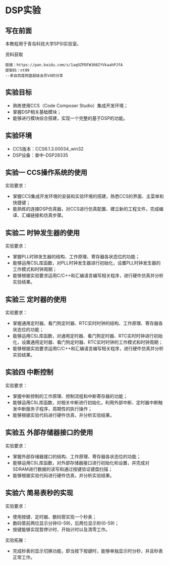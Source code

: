 # DSP实验

## 写在前面

本教程用于青岛科技大学SPSI实验室。

资料获取
```
链接：https://pan.baidu.com/s/1aqOZPDFW308IYVkaahPJfA 
提取码：nt99 
--来自百度网盘超级会员V4的分享
```

## 实验目标
- 熟练使用CCS（Code Composer Studio）集成开发环境；
- 掌握DSP相关基础模块；
- 能够进行模块综合搭建，实现一个完整的基于DSP的功能。

## 实验环境
- CCS版本：CCS6.1.3.00034_win32
- DSP设备：普中-DSP28335

## 实验一 CCS操作系统的使用

实验要求：
- 掌握CCS集成开发环境的安装和实验环境的搭建，熟悉CCS的界面、主菜单和快捷键；
- 能熟练的连接DSP仿真器，对CCS进行仿真配置、建立新的工程文件，完成编译、汇编链接和仿真步骤。

## 实验二 时钟发生器的使用

实验要求：
- 掌握PLL时钟发生器的结构、工作原理、寄存器各状态位的功能；
- 能够运用CSL库函数，对PLL时钟发生器进行初始化，设置PLL时钟发生器的工作模式和时钟周期；
- 能够根据实验要求运用C/C++和汇编语言编写相关程序，进行硬件仿真并分析实验结果。 

## 实验三 定时器的使用

实验要求：
- 掌握通用定时器、看门狗定时器、RTC实时时钟的结构、工作原理、寄存器各状态位的功能；
- 能够运用CSL库函数，对通用定时器、看门狗定时器、RTC实时时钟进行初始化，设置通用定时器、看门狗定时器、RTC实时时钟的工作模式和时钟周期；
- 能够根据实验要求运用C/C++和汇编语言编写相关程序，进行硬件仿真并分析实验结果。

## 实验四 中断控制

实验要求：
- 掌握中断控制的工作原理、控制流程和中断寄存器的功能；
- 能够运用CSL库函数，对相关中断进行初始化，利用外部中断、定时器中断触发中断服务子程序，周期性的执行操作；
- 能够根据实验代码进行硬件仿真，并分析实验结果。

## 实验五 外部存储器接口的使用

实验要求：
- 掌握外部存储器接口的结构、工作原理、寄存器各状态位的功能；
- 能够运用CSL库函数，对外部存储器接口进行初始化和设置，并完成对SDRAM进行数据的读写和通过按键验证键盘扫描；
- 能够根据实验代码进行硬件仿真，并分析实验结果。

## 实验六 简易表秒的实现

实验要求：
- 使用按键、定时器、数码管实现一个秒表；
- 数码管前两位显示分钟(0-59)，后两位显示秒(0-59)；
- 按键能够实现暂停计时、开始计时以及清零工作。

实验拓展：
- 完成秒表的显示切换功能，即当按下按键时，能够单独显示时分秒，并且秒表正常工作。
